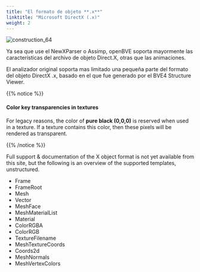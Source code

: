 ```yaml
---
title: "El formato de objeto **.x**"
linktitle: "Microsoft DirectX (.x)"
weight: 2
---
```


![construction_64](/images/construction_64.png)

Ya sea que use el NewXParser o Assimp, openBVE soporta mayormente las características del archivo de objeto Direct.X, otras que las animaciones.

El analizador original soporta mas limitado una pequeña parte del formato del objeto DirectX .x, basado en el que fue generado por el BVE4 Structure Viewer.

{{% notice %}}

#### Color key transparencies in textures

For legacy reasons, the color of **pure black (0,0,0)** is reserved when used in a texture.
If a texture contains this color, then these pixels will be rendered as transparent.

{{% /notice %}}

Full support & documentation of the X object format is not yet available from this site, but the following is an overview of the supported templates, unstructured.

- Frame
- FrameRoot
- Mesh
- Vector
- MeshFace
- MeshMaterialList
- Material
- ColorRGBA
- ColorRGB
- TextureFilename
- MeshTextureCoords
- Coords2d
- MeshNormals
- MeshVertexColors